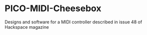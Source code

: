 # PICO-MIDI-Cheesebox
Designs and software for a MIDI controller described in issue 48 of Hackspace magazine
